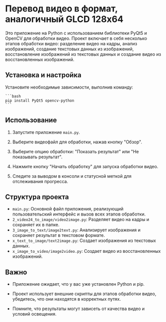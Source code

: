 # Перевод видео в формат, аналогичный GLCD 128x64

Это приложение на Python с использованием библиотеки PyQt5 и OpenCV для обработки видео. Проект включает в себя несколько этапов обработки видео: разделение видео на кадры, анализ изображений, создание текстовых данных из изображений, восстановление изображений из текстовых данных и создание видео из восстановленных изображений.

## Установка и настройка

Установите необходимые зависимости, выполнив команду:

    ```bash
    pip install PyQt5 opencv-python
    ```

## Использование

1. Запустите приложение `main.py`.

2. Выберите видеофайл для обработки, нажав кнопку "Обзор".

3. Выберите опцию обработки: "Показать результат" или "Не показывать результат".

4. Нажмите кнопку "Начать обработку" для запуска обработки видео.

5. Следите за выводом в консоли и статусной меткой для отслеживания прогресса.

## Структура проекта

- `main.py`: Основной файл приложения, реализующий пользовательский интерфейс и вызов всех этапов обработки.
- `2_video24_to_image/video2image.py`: Разделяет видео на кадры и сохраняет их в папке.
- `3_image_to_text/image2text.py`: Анализирует изображения и сохраняет результат в текстовом формате.
- `x_text_to_image/text2image.py`: Создает изображения из текстовых данных.
- `x_image_to_video/image2video.py`: Создает видео из восстановленных изображений.

## Важно

- Приложение ожидает, что у вас уже установлен Python и pip.

- Проект использует внешние скрипты для этапов обработки видео, убедитесь, что они находятся в корректных путях.

- Помните, что результаты могут зависеть от качества видео и условий освещения.



